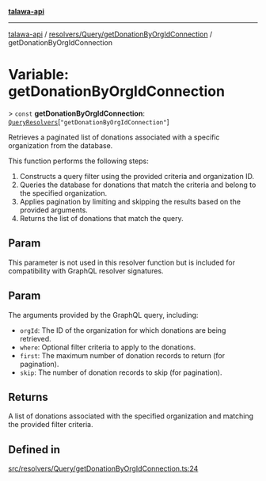[**talawa-api**](../../../../README.md)

***

[talawa-api](../../../../modules.md) / [resolvers/Query/getDonationByOrgIdConnection](../README.md) / getDonationByOrgIdConnection

# Variable: getDonationByOrgIdConnection

\> `const` **getDonationByOrgIdConnection**: [`QueryResolvers`](../../../../types/generatedGraphQLTypes/type-aliases/QueryResolvers.md)\[`"getDonationByOrgIdConnection"`\]

Retrieves a paginated list of donations associated with a specific organization from the database.

This function performs the following steps:
1. Constructs a query filter using the provided criteria and organization ID.
2. Queries the database for donations that match the criteria and belong to the specified organization.
3. Applies pagination by limiting and skipping the results based on the provided arguments.
4. Returns the list of donations that match the query.

## Param

This parameter is not used in this resolver function but is included for compatibility with GraphQL resolver signatures.

## Param

The arguments provided by the GraphQL query, including:
  - `orgId`: The ID of the organization for which donations are being retrieved.
  - `where`: Optional filter criteria to apply to the donations.
  - `first`: The maximum number of donation records to return (for pagination).
  - `skip`: The number of donation records to skip (for pagination).

## Returns

A list of donations associated with the specified organization and matching the provided filter criteria.

## Defined in

[src/resolvers/Query/getDonationByOrgIdConnection.ts:24](https://github.com/PalisadoesFoundation/talawa-api/blob/6bd0fecc1032af2aa70d925c85724d9fec2350f9/src/resolvers/Query/getDonationByOrgIdConnection.ts#L24)
